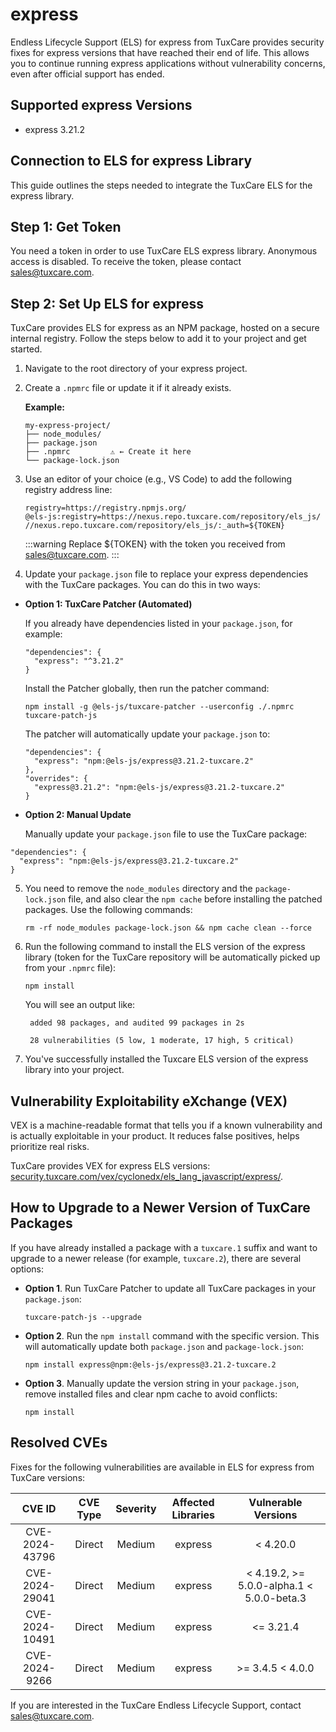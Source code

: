 # express

Endless Lifecycle Support (ELS) for express from TuxCare provides security fixes for express versions that have reached their end of life. This allows you to continue running express applications without vulnerability concerns, even after official support has ended.

## Supported express Versions

* express 3.21.2

## Connection to ELS for express Library

This guide outlines the steps needed to integrate the TuxCare ELS for the express library.

## Step 1: Get Token

You need a token in order to use TuxCare ELS express library. Anonymous access is disabled. To receive the token, please contact [sales@tuxcare.com](mailto:sales@tuxcare.com).

## Step 2: Set Up ELS for express

TuxCare provides ELS for express as an NPM package, hosted on a secure internal registry. Follow the steps below to add it to your project and get started.

1. Navigate to the root directory of your express project.
2. Create a `.npmrc` file or update it if it already exists.

   **Example:**

   ```text
   my-express-project/
   ├── node_modules/
   ├── package.json
   ├── .npmrc         ⚠️ ← Create it here
   └── package-lock.json
   ```

3. Use an editor of your choice (e.g., VS Code) to add the following registry address line:

   <CodeWithCopy>

   ```text
   registry=https://registry.npmjs.org/
   @els-js:registry=https://nexus.repo.tuxcare.com/repository/els_js/
   //nexus.repo.tuxcare.com/repository/els_js/:_auth=${TOKEN}
   ```

   </CodeWithCopy>

   :::warning
   Replace ${TOKEN} with the token you received from [sales@tuxcare.com](mailto:sales@tuxcare.com).
   :::

4. Update your `package.json` file to replace your express dependencies with the TuxCare packages. You can do this in two ways:

  * **Option 1: TuxCare Patcher (Automated)**

    If you already have dependencies listed in your `package.json`, for example:

    ```text
    "dependencies": {
      "express": "^3.21.2"
    }
    ```

    Install the Patcher globally, then run the patcher command:

    <CodeWithCopy>

    ```text
    npm install -g @els-js/tuxcare-patcher --userconfig ./.npmrc
    tuxcare-patch-js
    ```

    </CodeWithCopy>

    The patcher will automatically update your `package.json` to:

    ```text
    "dependencies": {
      "express": "npm:@els-js/express@3.21.2-tuxcare.2"
    },
    "overrides": {
      "express@3.21.2": "npm:@els-js/express@3.21.2-tuxcare.2"
    }
    ```
    
  * **Option 2: Manual Update**

     Manually update your `package.json` file to use the TuxCare package:

   <CodeWithCopy>

   ```text
   "dependencies": {
     "express": "npm:@els-js/express@3.21.2-tuxcare.2"
   }
   ```

   </CodeWithCopy>

5. You need to remove the `node_modules` directory and the `package-lock.json` file, and also clear the `npm cache` before installing the patched packages. Use the following commands:
   
   <CodeWithCopy>

   ```text
   rm -rf node_modules package-lock.json && npm cache clean --force
   ```

   </CodeWithCopy>

6. Run the following command to install the ELS version of the express library (token for the TuxCare repository will be automatically picked up from your `.npmrc` file):

   <CodeWithCopy>

   ```text
   npm install
   ```

   </CodeWithCopy>

   You will see an output like:

   ```text
    added 98 packages, and audited 99 packages in 2s

    28 vulnerabilities (5 low, 1 moderate, 17 high, 5 critical)
   ```

7. You've successfully installed the Tuxcare ELS version of the express library into your project.

## Vulnerability Exploitability eXchange (VEX) 

VEX is a machine-readable format that tells you if a known vulnerability and is actually exploitable in your product. It reduces false positives, helps prioritize real risks.

TuxCare provides VEX for express ELS versions: [security.tuxcare.com/vex/cyclonedx/els_lang_javascript/express/](https://security.tuxcare.com/vex/cyclonedx/els_lang_javascript/express/).

## How to Upgrade to a Newer Version of TuxCare Packages

If you have already installed a package with a `tuxcare.1` suffix and want to upgrade to a newer release (for example, `tuxcare.2`), there are several options:

* **Option 1**. Run TuxCare Patcher to update all TuxCare packages in your `package.json`:

  <CodeWithCopy>

  ```text
  tuxcare-patch-js --upgrade
  ```

  </CodeWithCopy>

* **Option 2**. Run the `npm install` command with the specific version. This will automatically update both `package.json` and `package-lock.json`:

  <CodeWithCopy>

  ```text
  npm install express@npm:@els-js/express@3.21.2-tuxcare.2
  ```

  </CodeWithCopy>

* **Option 3**. Manually update the version string in your `package.json`, remove installed files and clear npm cache to avoid conflicts:

  <CodeWithCopy>

  ```text
  npm install
  ```

  </CodeWithCopy>

## Resolved CVEs

Fixes for the following vulnerabilities are available in ELS for express from TuxCare versions:

| CVE ID         | CVE Type | Severity | Affected Libraries | Vulnerable Versions |
| :------------: | :------: |:--------:|:------------------:| :----------------: |
| CVE-2024-43796 | Direct   | Medium   | express           | < 4.20.0 |
| CVE-2024-29041 | Direct   | Medium   | express           | < 4.19.2, >= 5.0.0-alpha.1 < 5.0.0-beta.3 |
| CVE-2024-10491 | Direct   | Medium   | express           | <= 3.21.4 |
| CVE-2024-9266  | Direct   | Medium   | express           | >= 3.4.5 < 4.0.0 |

If you are interested in the TuxCare Endless Lifecycle Support, contact [sales@tuxcare.com](mailto:sales@tuxcare.com).
